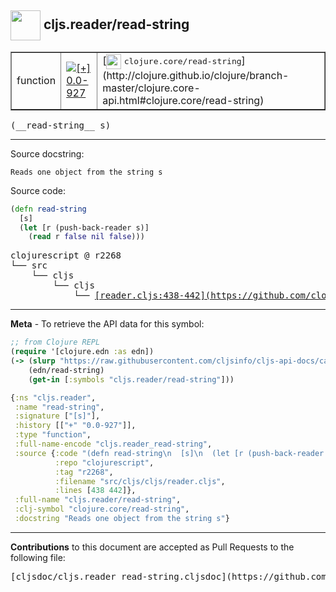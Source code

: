 ## <img width="48px" valign="middle" src="http://i.imgur.com/Hi20huC.png"> cljs.reader/read-string

 <table border="1">
<tr>

<td>function</td>
<td><a href="https://github.com/cljsinfo/cljs-api-docs/tree/0.0-927"><img valign="middle" alt="[+] 0.0-927" src="https://img.shields.io/badge/+-0.0--927-lightgrey.svg"></a> </td>
<td>
[<img height="24px" valign="middle" src="http://i.imgur.com/1GjPKvB.png"> <samp>clojure.core/read-string</samp>](http://clojure.github.io/clojure/branch-master/clojure.core-api.html#clojure.core/read-string)
</td>
</tr>
</table>

 <samp>
(__read-string__ s)<br>
</samp>

---




Source docstring:

```
Reads one object from the string s
```

Source code:

```clj
(defn read-string
  [s]
  (let [r (push-back-reader s)]
    (read r false nil false)))
```

 <pre>
clojurescript @ r2268
└── src
    └── cljs
        └── cljs
            └── <ins>[reader.cljs:438-442](https://github.com/clojure/clojurescript/blob/r2268/src/cljs/cljs/reader.cljs#L438-L442)</ins>
</pre>


---

__Meta__ - To retrieve the API data for this symbol:

```clj
;; from Clojure REPL
(require '[clojure.edn :as edn])
(-> (slurp "https://raw.githubusercontent.com/cljsinfo/cljs-api-docs/catalog/cljs-api.edn")
    (edn/read-string)
    (get-in [:symbols "cljs.reader/read-string"]))
```

```clj
{:ns "cljs.reader",
 :name "read-string",
 :signature ["[s]"],
 :history [["+" "0.0-927"]],
 :type "function",
 :full-name-encode "cljs.reader_read-string",
 :source {:code "(defn read-string\n  [s]\n  (let [r (push-back-reader s)]\n    (read r false nil false)))",
          :repo "clojurescript",
          :tag "r2268",
          :filename "src/cljs/cljs/reader.cljs",
          :lines [438 442]},
 :full-name "cljs.reader/read-string",
 :clj-symbol "clojure.core/read-string",
 :docstring "Reads one object from the string s"}

```

---

__Contributions__ to this document are accepted as Pull Requests to the following file:

 <pre>
[cljsdoc/cljs.reader_read-string.cljsdoc](https://github.com/cljsinfo/cljs-api-docs/blob/master/cljsdoc/cljs.reader_read-string.cljsdoc)
</pre>

